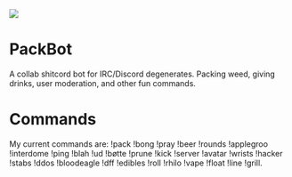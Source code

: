 <img src="https://7.interdo.me/s/EArDjEob68y2FbR/download/21096-3-terminator-image.png" class="center">

# PackBot
A collab shitcord bot for IRC/Discord degenerates. Packing weed, giving drinks, user moderation, and other fun commands.

# Commands
My current commands are: !pack !bong !pray !beer !rounds !applegroo !interdome !ping !blah !ud !bøtte !prune !kick !server !avatar !wrists !hacker !stabs !ddos !bloodeagle !dff !edibles !roll !rhilo !vape !float !line !grill.
